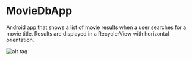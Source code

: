 # MovieDbApp

Android app that shows a list of movie results when a user searches for a movie title. Results are displayed in a RecyclerView with horizontal orientation.

![alt tag](https://github.com/jorgereina1986/MovieDbApp/blob/master/moviedbapp.gif)
